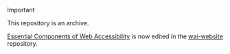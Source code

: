 > [!IMPORTANT]
> This repository is an archive.
>
> [Essential Components of Web Accessibility](https://www.w3.org/WAI/fundamentals/components/) is now edited in the [wai-website](https://github.com/w3c/wai-website) repository.
